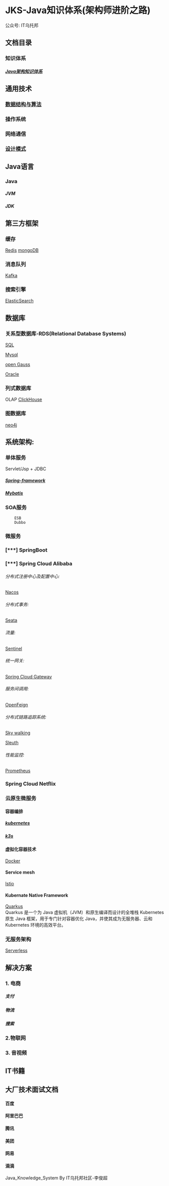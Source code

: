 JKS-Java知识体系(架构师进阶之路)
==========================================
公众号: IT乌托邦  


文档目录
-------
### 知识体系
##### [Java架构知识体系](https://www.processon.com/mindmap/61164572f346fb06e5ca0d1c)

通用技术
-------
### [数据结构与算法](https://github.com/itutopia/Java_Knowledge_System/blob/main/document/jks/datastruct_algorithm/%E6%95%B0%E6%8D%AE%E7%BB%93%E6%9E%84%E4%B8%8E%E7%AE%97%E6%B3%95.md)
### 操作系统
### 网络通信
### [设计模式](http://c.biancheng.net/view/1317.html)

Java语言
------
### Java
##### JVM
##### JDK

第三方框架
------
### 缓存
[Redis](https://redis.io/)
[mongoDB](https://www.mongodb.com/zh-cn)

### 消息队列
[Kafka](http://kafka.apache.org/)

### 搜索引擎
[ElasticSearch](https://www.elastic.co/cn/elasticsearch/)

数据库
-----
### 关系型数据库-RDS(Relational Database Systems) 
[SQL](https://www.w3cschool.cn/sql/8zragfoj.html)

[Mysql](https://www.mysql.com/)

[open Gauss](https://opengauss.org/zh/)

[Oracle](https://www.oracle.com/index.html)

### 列式数据库
OLAP
[ClickHouse](https://clickhouse.tech/)


### 图数据库
[neo4j](https://neo4j.com/)



系统架构:
-----
### 单体服务
Servlet/Jsp + JDBC

##### [Spring-framework](https://docs.spring.io/spring-framework/docs/current/reference/html/core.html)

##### [Mybatis](https://mybatis.org/mybatis-3/zh/index.html)

### SOA服务
        ESB
        Dubbo

### 微服务
        
### [***] SpringBoot 

### [***] Spring Cloud Alibaba   

###### 分布式注册中心及配置中心: 
[Nacos](https://nacos.io/zh-cn/)

###### 分布式事务: 
[Seata](https://seata.io/zh-cn/index.html)
###### 流量: 
[Sentinel](https://github.com/alibaba/Sentinel)
###### 统一网关: 
[Spring Cloud Gateway](https://cloud.spring.io/spring-cloud-static/spring-cloud-gateway/2.2.1.RELEASE/reference/html/)
###### 服务间调用: 
[OpenFeign](https://github.com/spring-cloud/spring-cloud-openfeign)
###### 分布式链路追踪系统:
[Sky walking](http://skywalking.apache.org/)

[Sleuth](https://docs.spring.io/spring-cloud-sleuth/docs/current-SNAPSHOT/reference/html/)

###### 性能监控: 
[Prometheus](https://prometheus.io/)
            

### Spring Cloud Netflix
          
### 云原生微服务 
#### 容器编排
##### [kubernetes](https://kubernetes.io/)
##### [k3s](https://www.rancher.cn/k3s/)
####  虚拟化容器技术
[Docker](https://www.docker.com/)
#### Service mesh
[Istio](https://istio.io/latest/)

#### Kubernate Native Framework
[Quarkus](http://quarkus.io/)  
Quarkus 是一个为 Java 虚拟机（JVM）和原生编译而设计的全堆栈 Kubernetes 原生 Java 框架，用于专门针对容器优化 Java，并使其成为无服务器、云和 Kubernetes 环境的高效平台。

### 无服务架构
[Serverless](https://www.serverless.com/)



解决方案
------
### 1. 电商
##### 支付
##### 物流
##### 搜索
    
### 2.物联网

### 3. 音视频


IT书籍
------------



大厂技术面试文档
---------
#### 百度
#### 阿里巴巴
#### 腾讯
#### 美团
#### 网易
#### 滴滴




Java_Knowledge_System  By IT乌托邦社区-李俊超

